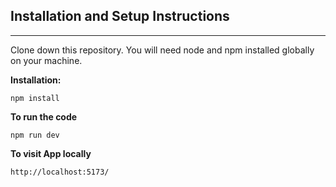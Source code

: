 ## Installation and Setup Instructions

---

Clone down this repository. You will need node and npm installed globally on your machine.

**Installation:**

    npm install

**To run the code**

    npm run dev

**To visit App locally**

    http://localhost:5173/
